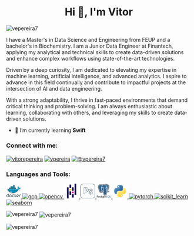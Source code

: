 <h1 align="center">Hi 👋, I'm Vitor</h1>

<p align="left"> <img src="https://komarev.com/ghpvc/?username=vepereira7&label=Profile%20views&color=0e75b6&style=flat" alt="vepereira7" /> </p>

I have a Master's in Data Science and Engineering from FEUP and a bachelor's in Biochemistry. I am a Junior Data Engineer at Finantech, applying my analytical and technical skills to create data-driven solutions and enhance complex workflows using state-of-the-art technologies.

Driven by a deep curiosity, I am dedicated to elevating my expertise in machine learning, artificial intelligence, and advanced analytics. I aspire to advance in this field continually and contribute to impactful projects at the intersection of AI and data engineering.

With a strong adaptability, I thrive in fast-paced environments that demand critical thinking and problem-solving. I am always enthusiastic about learning, collaborating with others, and leveraging my skills to create data-driven solutions.

- 🌱 I’m currently learning **Swift**

<h3 align="left">Connect with me:</h3>
<p align="left">
<a href="https://linkedin.com/in/vitorepereira" target="blank"><img align="center" src="https://raw.githubusercontent.com/rahuldkjain/github-profile-readme-generator/master/src/images/icons/Social/linked-in-alt.svg" alt="vitorepereira" height="30" width="40" /></a>
<a href="https://kaggle.com/vpereira" target="blank"><img align="center" src="https://raw.githubusercontent.com/rahuldkjain/github-profile-readme-generator/master/src/images/icons/Social/kaggle.svg" alt="vpereira" height="30" width="40" /></a>
<a href="https://medium.com/@vpereira7" target="blank"><img align="center" src="https://raw.githubusercontent.com/rahuldkjain/github-profile-readme-generator/master/src/images/icons/Social/medium.svg" alt="@vpereira7" height="30" width="40" /></a>
</p>

<h3 align="left">Languages and Tools:</h3>
<p align="left"> <a href="https://www.docker.com/" target="_blank" rel="noreferrer"> <img src="https://raw.githubusercontent.com/devicons/devicon/master/icons/docker/docker-original-wordmark.svg" alt="docker" width="40" height="40"/> </a> <a href="https://cloud.google.com" target="_blank" rel="noreferrer"> <img src="https://www.vectorlogo.zone/logos/google_cloud/google_cloud-icon.svg" alt="gcp" width="40" height="40"/> </a> <a href="https://opencv.org/" target="_blank" rel="noreferrer"> <img src="https://www.vectorlogo.zone/logos/opencv/opencv-icon.svg" alt="opencv" width="40" height="40"/> </a> <a href="https://pandas.pydata.org/" target="_blank" rel="noreferrer"> <img src="https://raw.githubusercontent.com/devicons/devicon/2ae2a900d2f041da66e950e4d48052658d850630/icons/pandas/pandas-original.svg" alt="pandas" width="40" height="40"/> </a> <a href="https://www.photoshop.com/en" target="_blank" rel="noreferrer"> <img src="https://raw.githubusercontent.com/devicons/devicon/master/icons/photoshop/photoshop-line.svg" alt="photoshop" width="40" height="40"/> </a> <a href="https://www.postgresql.org" target="_blank" rel="noreferrer"> <img src="https://raw.githubusercontent.com/devicons/devicon/master/icons/postgresql/postgresql-original-wordmark.svg" alt="postgresql" width="40" height="40"/> </a> <a href="https://www.python.org" target="_blank" rel="noreferrer"> <img src="https://raw.githubusercontent.com/devicons/devicon/master/icons/python/python-original.svg" alt="python" width="40" height="40"/> </a> <a href="https://pytorch.org/" target="_blank" rel="noreferrer"> <img src="https://www.vectorlogo.zone/logos/pytorch/pytorch-icon.svg" alt="pytorch" width="40" height="40"/> </a> <a href="https://scikit-learn.org/" target="_blank" rel="noreferrer"> <img src="https://upload.wikimedia.org/wikipedia/commons/0/05/Scikit_learn_logo_small.svg" alt="scikit_learn" width="40" height="40"/> </a> <a href="https://seaborn.pydata.org/" target="_blank" rel="noreferrer"> <img src="https://seaborn.pydata.org/_images/logo-mark-lightbg.svg" alt="seaborn" width="40" height="40"/> </a> </p>

<p><img align="left" src="https://github-readme-stats.vercel.app/api/top-langs?username=vepereira7&show_icons=true&locale=en&layout=compact" alt="vepereira7" /></p>

<p>&nbsp;<img align="center" src="https://github-readme-stats.vercel.app/api?username=vepereira7&show_icons=true&locale=en" alt="vepereira7" /></p>

<p><img align="center" src="https://github-readme-streak-stats.herokuapp.com/?user=vepereira7&" alt="vepereira7" /></p>
